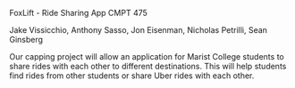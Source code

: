 FoxLift - Ride Sharing App
CMPT 475

Jake Vissicchio, Anthony Sasso, Jon Eisenman, Nicholas Petrilli, Sean Ginsberg

Our capping project will allow an application for Marist College students to share rides with each other to different destinations. This will help students find rides from other students or share Uber rides with each other.
